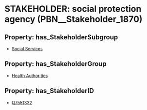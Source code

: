# STAKEHOLDER: __social protection agency__ (PBN__Stakeholder_1870)

## Property: has_StakeholderSubgroup

* [Social Services](PBN__StakeholderSubgroup_40)

## Property: has_StakeholderGroup

* [Health Authorities](PBN__StakeholderGroup_4)

## Property: has_StakeholderID

* [Q7551332](Q7551332)

